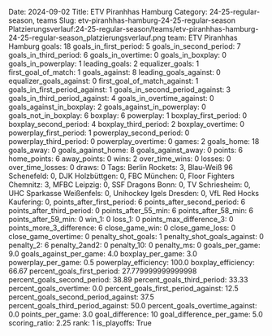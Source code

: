 Date: 2024-09-02
Title: ETV Piranhhas Hamburg
Category: 24-25-regular-season, teams
Slug: etv-piranhhas-hamburg-24-25-regular-season
Platzierungsverlauf:24-25-regular-season/teams/etv-piranhhas-hamburg-24-25-regular-season_platzierungsverlauf.png
team: ETV Piranhhas Hamburg
goals: 18
goals_in_first_period: 5
goals_in_second_period: 7
goals_in_third_period: 6
goals_in_overtime: 0
goals_in_boxplay: 0
goals_in_powerplay: 1
leading_goals: 2
equalizer_goals: 1
first_goal_of_match: 1
goals_against: 8
leading_goals_against: 0
equalizer_goals_against: 0
first_goal_of_match_against: 1
goals_in_first_period_against: 1
goals_in_second_period_against: 3
goals_in_third_period_against: 4
goals_in_overtime_against: 0
goals_against_in_boxplay: 2
goals_against_in_powerplay: 0
goals_not_in_boxplay: 6
boxplay: 6
powerplay: 1
boxplay_first_period: 0
boxplay_second_period: 4
boxplay_third_period: 2
boxplay_overtime: 0
powerplay_first_period: 1
powerplay_second_period: 0
powerplay_third_period: 0
powerplay_overtime: 0
games: 2
goals_home: 18
goals_away: 0
goals_against_home: 8
goals_against_away: 0
points: 6
home_points: 6
away_points: 0
wins: 2
over_time_wins: 0
losses: 0
over_time_losses: 0
draws: 0
Tags:  Berlin Rockets: 3,  Blau-Weiß 96 Schenefeld: 0,  DJK Holzbüttgen: 0,  FBC München: 0,  Floor Fighters Chemnitz: 3,  MFBC Leipzig: 0,  SSF Dragons Bonn: 0,  TV Schriesheim: 0,  UHC Sparkasse Weißenfels: 0,  Unihockey Igels Dresden: 0,  VfL Red Hocks Kaufering: 0,
points_after_first_period: 6
points_after_second_period: 6
points_after_third_period: 0
points_after_55_min: 6
points_after_58_min: 6
points_after_59_min: 0
win_1: 0
loss_1: 0
points_max_difference_3: 0
points_more_3_difference: 6
close_game_win: 0
close_game_loss: 0
close_game_overtime: 0
penalty_shot_goals: 1
penalty_shot_goals_against: 0
penalty_2: 6
penalty_2and2: 0
penalty_10: 0
penalty_ms: 0
goals_per_game: 9.0
goals_against_per_game: 4.0
boxplay_per_game: 3.0
powerplay_per_game: 0.5
powerplay_efficiency: 100.0
boxplay_efficiency: 66.67
percent_goals_first_period: 27.779999999999998
percent_goals_second_period: 38.89
percent_goals_third_period: 33.33
percent_goals_overtime: 0.0
percent_goals_first_period_against: 12.5
percent_goals_second_period_against: 37.5
percent_goals_third_period_against: 50.0
percent_goals_overtime_against: 0.0
points_per_game: 3.0
goal_difference: 10
goal_difference_per_game: 5.0
scoring_ratio: 2.25
rank: 1
is_playoffs: True
